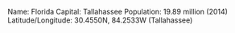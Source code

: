 Name: Florida
Capital: Tallahassee
Population: 19.89 million (2014)
Latitude/Longitude: 30.4550N, 84.2533W (Tallahassee)

